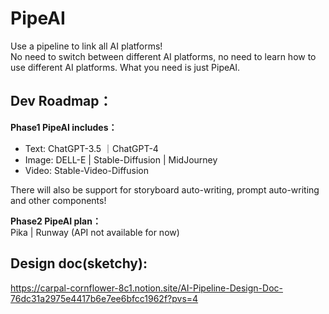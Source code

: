 # PipeAI
Use a pipeline to link all AI platforms!<br>
No need to switch between different AI platforms, no need to learn how to use different AI platforms. What you need is just PipeAI.

## Dev Roadmap：
**Phase1 PipeAI includes：**<br>
- Text: ChatGPT-3.5 ｜ChatGPT-4<br>
- Image: DELL-E | Stable-Diffusion | MidJourney<br>
- Video: Stable-Video-Diffusion

There will also be support for storyboard auto-writing, prompt auto-writing and other components!

**Phase2 PipeAI plan：**<br>
Pika | Runway (API not available for now)

## Design doc(sketchy):
https://carpal-cornflower-8c1.notion.site/AI-Pipeline-Design-Doc-76dc31a2975e4417b6e7ee6bfcc1962f?pvs=4